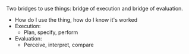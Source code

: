 Two bridges to use things: bridge of execution and bridge of evaluation.
- How do I use the thing, how do I know it's worked
- Execution: 
	- Plan, specify, perform
- Evaluation: 
	- Perceive, interpret, compare